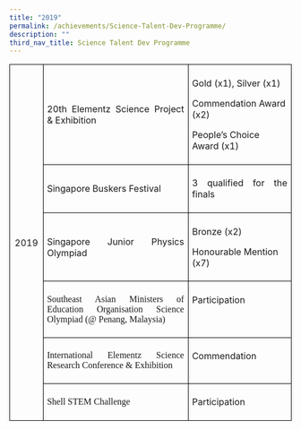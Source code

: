 ```yaml
---
title: "2019"
permalink: /achievements/Science-Talent-Dev-Programme/
description: ""
third_nav_title: Science Talent Dev Programme
---
```


<table style="border-collapse:collapse;mso-table-layout-alt:fixed;border:none;
 mso-border-alt:solid black 1.0pt;mso-yfti-tbllook:1536;mso-padding-alt:0in 5.4pt 0in 5.4pt;
 mso-border-insideh:1.0pt solid black;mso-border-insidev:1.0pt solid black" width="624" cellpadding="0" cellspacing="0" border="1" class="MsoNormalTable"><tbody><tr style="mso-yfti-irow:0;mso-yfti-firstrow:yes;height:45.75pt"><td style="width:.5in;border:solid black 1.0pt;padding:
  5.0pt 5.0pt 5.0pt 5.0pt;height:45.75pt" rowspan="6" width="48"><p style="text-align:center;line-height:normal;
  mso-pagination:none" align="center" class="MsoNormal"><span lang="EN">2019</span></p></td><td style="width:273.75pt;border:solid black 1.0pt;border-left:
  none;mso-border-left-alt:solid black 1.0pt;padding:5.0pt 5.0pt 5.0pt 5.0pt;
  height:45.75pt" width="365"><p style="text-align:justify;line-height:normal;mso-pagination:
  none" class="MsoNormal"><span lang="EN">20th Elementz Science Project &amp; Exhibition</span></p></td><td style="width:158.25pt;border:solid black 1.0pt;
  border-left:none;mso-border-left-alt:solid black 1.0pt;padding:5.0pt 5.0pt 5.0pt 5.0pt;
  height:45.75pt" valign="top" width="211"><p style="line-height:normal;mso-pagination:none" class="MsoNormal"><span lang="EN">Gold (x1), Silver (x1)</span></p><p style="line-height:normal;mso-pagination:none" class="MsoNormal"><span lang="EN">Commendation Award (x2)</span></p><p style="line-height:normal;mso-pagination:none" class="MsoNormal"><span lang="EN">People’s Choice Award (x1)</span></p></td></tr><tr style="mso-yfti-irow:1;height:21.0pt"><td style="width:273.75pt;border-top:none;border-left:none;
  border-bottom:solid black 1.0pt;border-right:solid black 1.0pt;mso-border-top-alt:
  solid black 1.0pt;mso-border-left-alt:solid black 1.0pt;padding:5.0pt 5.0pt 5.0pt 5.0pt;
  height:21.0pt" width="365"><p style="text-align:justify;line-height:normal;mso-pagination:
  none" class="MsoNormal"><span lang="EN">Singapore Buskers Festival</span></p></td><td style="width:158.25pt;border-top:none;border-left:
  none;border-bottom:solid black 1.0pt;border-right:solid black 1.0pt;
  mso-border-top-alt:solid black 1.0pt;mso-border-left-alt:solid black 1.0pt;
  padding:5.0pt 5.0pt 5.0pt 5.0pt;height:21.0pt" valign="top" width="211"><p style="text-align:justify;line-height:normal;mso-pagination:
  none" class="MsoNormal"><span lang="EN">3 qualified for the finals</span></p></td></tr><tr style="mso-yfti-irow:2;height:21.0pt"><td style="width:273.75pt;border-top:none;border-left:none;
  border-bottom:solid black 1.0pt;border-right:solid black 1.0pt;mso-border-top-alt:
  solid black 1.0pt;mso-border-left-alt:solid black 1.0pt;padding:5.0pt 5.0pt 5.0pt 5.0pt;
  height:21.0pt" width="365"><p style="text-align:justify;line-height:normal;mso-pagination:
  none" class="MsoNormal"><span lang="EN">Singapore Junior Physics Olympiad</span></p></td><td style="width:158.25pt;border-top:none;border-left:
  none;border-bottom:solid black 1.0pt;border-right:solid black 1.0pt;
  mso-border-top-alt:solid black 1.0pt;mso-border-left-alt:solid black 1.0pt;
  padding:5.0pt 5.0pt 5.0pt 5.0pt;height:21.0pt" valign="top" width="211"><p style="line-height:normal;mso-pagination:none" class="MsoNormal"><span lang="EN">Bronze (x2)</span></p><p style="line-height:normal;mso-pagination:none" class="MsoNormal"><span lang="EN">Honourable Mention (x7)</span></p></td></tr><tr style="mso-yfti-irow:3;height:21.0pt"><td style="width:273.75pt;border-top:none;border-left:none;
  border-bottom:solid black 1.0pt;border-right:solid black 1.0pt;mso-border-top-alt:
  solid black 1.0pt;mso-border-left-alt:solid black 1.0pt;padding:5.0pt 5.0pt 5.0pt 5.0pt;
  height:21.0pt" width="365"><p style="text-align:justify;line-height:normal;mso-pagination:
  none" class="MsoNormal"><span style="font-family:&quot;Proxima Nova&quot;;mso-fareast-font-family:
  &quot;Proxima Nova&quot;;mso-bidi-font-family:&quot;Proxima Nova&quot;" lang="EN">Southeast Asian Ministers of Education Organisation Science Olympiad (@ Penang, Malaysia)</span><span lang="EN"></span></p></td><td style="width:158.25pt;border-top:none;border-left:
  none;border-bottom:solid black 1.0pt;border-right:solid black 1.0pt;
  mso-border-top-alt:solid black 1.0pt;mso-border-left-alt:solid black 1.0pt;
  padding:5.0pt 5.0pt 5.0pt 5.0pt;height:21.0pt" valign="top" width="211"><p style="line-height:normal;mso-pagination:none" class="MsoNormal"><span lang="EN">Participation</span></p></td></tr><tr style="mso-yfti-irow:4;height:21.0pt"><td style="width:273.75pt;border-top:none;border-left:none;
  border-bottom:solid black 1.0pt;border-right:solid black 1.0pt;mso-border-top-alt:
  solid black 1.0pt;mso-border-left-alt:solid black 1.0pt;padding:5.0pt 5.0pt 5.0pt 5.0pt;
  height:21.0pt" width="365"><p style="text-align:justify;line-height:normal;mso-pagination:
  none" class="MsoNormal"><span style="font-family:&quot;Proxima Nova&quot;;mso-fareast-font-family:
  &quot;Proxima Nova&quot;;mso-bidi-font-family:&quot;Proxima Nova&quot;" lang="EN">International Elementz Science Research Conference &amp; Exhibition</span></p></td><td style="width:158.25pt;border-top:none;border-left:
  none;border-bottom:solid black 1.0pt;border-right:solid black 1.0pt;
  mso-border-top-alt:solid black 1.0pt;mso-border-left-alt:solid black 1.0pt;
  padding:5.0pt 5.0pt 5.0pt 5.0pt;height:21.0pt" valign="top" width="211"><p style="line-height:normal;mso-pagination:none" class="MsoNormal"><span lang="EN">Commendation</span></p></td></tr><tr style="mso-yfti-irow:5;mso-yfti-lastrow:yes;height:21.0pt"><td style="width:273.75pt;border-top:none;border-left:none;
  border-bottom:solid black 1.0pt;border-right:solid black 1.0pt;mso-border-top-alt:
  solid black 1.0pt;mso-border-left-alt:solid black 1.0pt;padding:5.0pt 5.0pt 5.0pt 5.0pt;
  height:21.0pt" width="365"><p style="text-align:justify;line-height:normal;mso-pagination:
  none" class="MsoNormal"><span style="font-family:&quot;Proxima Nova&quot;;mso-fareast-font-family:
  &quot;Proxima Nova&quot;;mso-bidi-font-family:&quot;Proxima Nova&quot;" lang="EN">Shell STEM Challenge</span></p></td><td style="width:158.25pt;border-top:none;border-left:
  none;border-bottom:solid black 1.0pt;border-right:solid black 1.0pt;
  mso-border-top-alt:solid black 1.0pt;mso-border-left-alt:solid black 1.0pt;
  padding:5.0pt 5.0pt 5.0pt 5.0pt;height:21.0pt" valign="top" width="211"><p style="line-height:normal;mso-pagination:none" class="MsoNormal"><span lang="EN">Participation</span></p></td></tr></tbody></table>